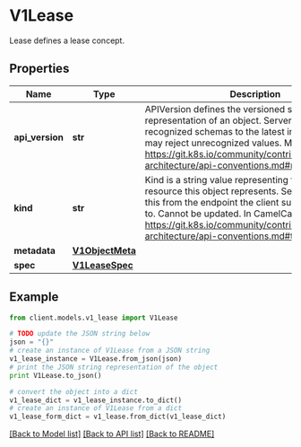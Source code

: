 # V1Lease

Lease defines a lease concept.

## Properties
Name | Type | Description | Notes
------------ | ------------- | ------------- | -------------
**api_version** | **str** | APIVersion defines the versioned schema of this representation of an object. Servers should convert recognized schemas to the latest internal value, and may reject unrecognized values. More info: https://git.k8s.io/community/contributors/devel/sig-architecture/api-conventions.md#resources | [optional] 
**kind** | **str** | Kind is a string value representing the REST resource this object represents. Servers may infer this from the endpoint the client submits requests to. Cannot be updated. In CamelCase. More info: https://git.k8s.io/community/contributors/devel/sig-architecture/api-conventions.md#types-kinds | [optional] 
**metadata** | [**V1ObjectMeta**](V1ObjectMeta.md) |  | [optional] 
**spec** | [**V1LeaseSpec**](V1LeaseSpec.md) |  | [optional] 

## Example

```python
from client.models.v1_lease import V1Lease

# TODO update the JSON string below
json = "{}"
# create an instance of V1Lease from a JSON string
v1_lease_instance = V1Lease.from_json(json)
# print the JSON string representation of the object
print V1Lease.to_json()

# convert the object into a dict
v1_lease_dict = v1_lease_instance.to_dict()
# create an instance of V1Lease from a dict
v1_lease_form_dict = v1_lease.from_dict(v1_lease_dict)
```
[[Back to Model list]](../README.md#documentation-for-models) [[Back to API list]](../README.md#documentation-for-api-endpoints) [[Back to README]](../README.md)


